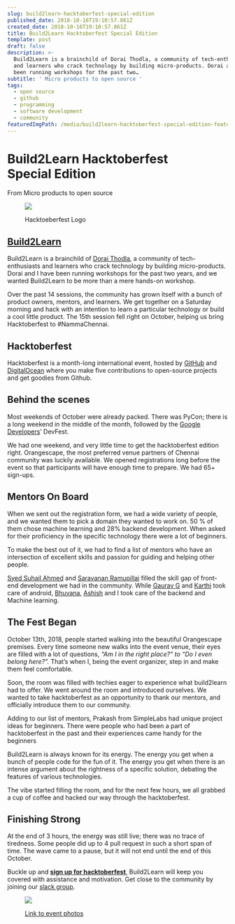 ```yaml
---
slug: build2learn-hacktoberfest-special-edition
published_date: 2018-10-16T19:10:57.861Z
created_date: 2018-10-16T19:10:57.861Z
title: Build2Learn Hacktoberfest Special Edition
template: post
draft: false
description: >-
  Build2Learn is a brainchild of Dorai Thodla, a community of tech-enthusiasts
  and learners who crack technology by building micro-products. Dorai and I have
  been running workshops for the past two…
subtitle: ' Micro products to open source '
tags:
  - open source
  - github
  - programming
  - software development
  - community
featuredImgPath: /media/build2learn-hacktoberfest-special-edition-featured.jpg
---
```

# Build2Learn Hacktoberfest Special Edition

From Micro products to open source

<figure>

![](/media/build2learn-hacktoberfest-special-edition-featured.jpg)

<figcaption>Hacktoeberfest Logo</figcaption></figure>

## [Build2Learn](http://Build2Learn.in)

Build2Learn is a brainchild of [](https://medium.com/u/74a6c4b90b07) [Dorai Thodla](https://medium.com/u/74a6c4b90b07), a community of tech-enthusiasts and learners who crack technology by building micro-products. Dorai and I have been running workshops for the past two years, and we wanted Build2Learn to be more than a mere hands-on workshop.

Over the past 14 sessions, the community has grown itself with a bunch of product owners, mentors, and learners. We get together on a Saturday morning and hack with an intention to learn a particular technology or build a cool little product. The 15th session fell right on October, helping us bring Hacktoberfest to #NammaChennai.

## Hacktoberfest

Hacktoberfest is a month-long international event, hosted by [](https://medium.com/u/8df3bf3c40ae) [GitHub](https://medium.com/u/8df3bf3c40ae) and [](https://medium.com/u/9ee8d41c2743) [DigitalOcean](https://medium.com/u/9ee8d41c2743) where you make five contributions to open-source projects and get goodies from Github.

## Behind the scenes

Most weekends of October were already packed. There was PyCon; there is a long weekend in the middle of the month, followed by the [](https://medium.com/u/991272e72e68) [Google Developers](https://medium.com/u/991272e72e68)’ DevFest.

We had one weekend, and very little time to get the hacktoberfest edition right. Orangescape, the most preferred venue partners of Chennai community was luckily available. We opened registrations long before the event so that participants will have enough time to prepare. We had 65+ sign-ups.

## Mentors On Board

When we sent out the registration form, we had a wide variety of people, and we wanted them to pick a domain they wanted to work on. 50 % of them chose machine learning and 28% backend development. When asked for their proficiency in the specific technology there were a lot of beginners.

To make the best out of it, we had to find a list of mentors who have an intersection of excellent skills and passion for guiding and helping other people.

[Syed Suhail Ahmed](https://medium.com/u/8741f1dfb78b) and [Saravanan Ramupillai](https://medium.com/u/b40e3cd6a8ff) filled the skill gap of front-end development we had in the community. While [Gaurav G](https://medium.com/u/16989b968303) and [Karthi](https://medium.com/u/8261750584b3) took care of android, [Bhuvana](https://medium.com/u/933d31db33d4), [Ashish](https://medium.com/u/53bc3d98bd9d) and I took care of the backend and Machine learning.

## The Fest Began

October 13th, 2018, people started walking into the beautiful Orangescape premises. Every time someone new walks into the event venue, their eyes are filled with a lot of questions, _“Am I in the right place?” to “Do I even belong here?”._ That’s when I, being the event organizer, step in and make them feel comfortable.

Soon, the room was filled with techies eager to experience what build2learn had to offer. We went around the room and introduced ourselves. We wanted to take hacktoberfest as an opportunity to thank our mentors, and officially introduce them to our community.

Adding to our list of mentors, Prakash from SimpleLabs had unique project ideas for beginners. There were people who had been a part of hacktoberfest in the past and their experiences came handy for the beginners

Build2Learn is always known for its energy. The energy you get when a bunch of people code for the fun of it. The energy you get when there is an intense argument about the rightness of a specific solution, debating the features of various technologies.

The vibe started filling the room, and for the next few hours, we all grabbed a cup of coffee and hacked our way through the hacktoberfest.

## Finishing Strong

At the end of 3 hours, the energy was still live; there was no trace of tiredness. Some people did up to 4 pull request in such a short span of time. The wave came to a pause, but it will not end until the end of this October.

Buckle up and [**sign up for hacktoberfest**](https://goo.gl/forms/o9EcoEBAc7JkAJKp2), Build2Learn will keep you covered with assistance and motivation. Get close to the community by joining our [slack group](https://join.slack.com/t/build2learn/shared_invite/enQtMzkxNTYzMDA2NDY0LTZmMWY5ZmY0ZTdkZTA3ZGJmM2UzOWFmNjkyMTgxMmY3YjRmYmE1NGNjY2ViYzMyZDA4NTllNWZhZDk3OWU0ZWY).

<figure>

![](/media/build2learn-hacktoberfest-special-edition-1.png)

<figcaption><a href="https://photos.app.goo.gl/bJvpvbuE4t3cGygSA" class="figcaption-link">Link to event photos</a></figcaption></figure>


